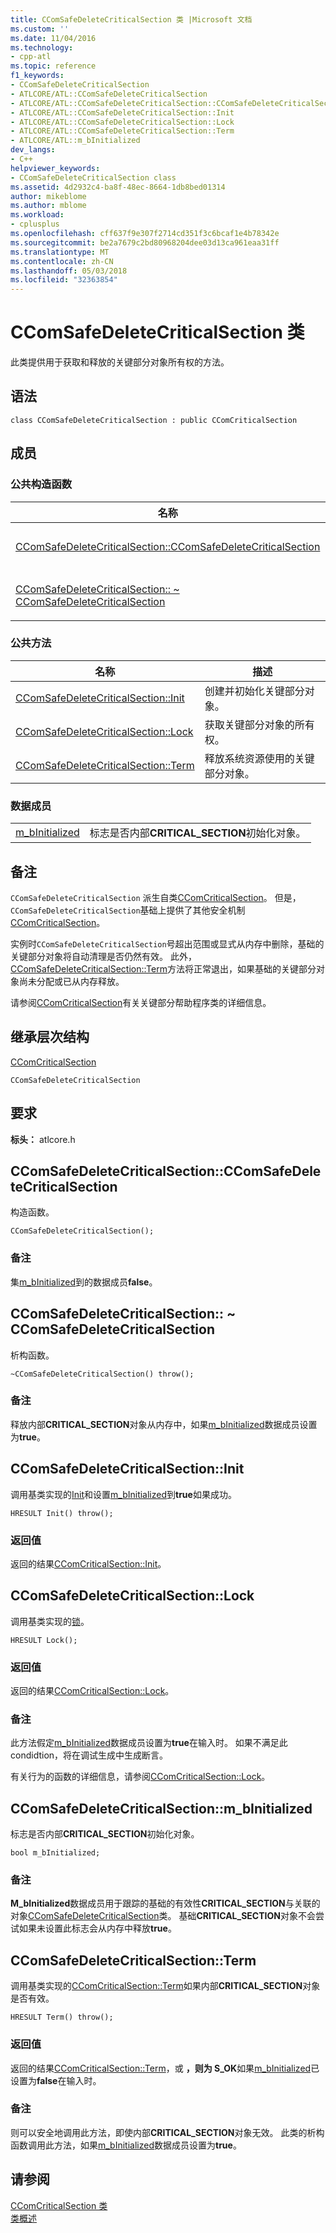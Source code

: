 ```yaml
---
title: CComSafeDeleteCriticalSection 类 |Microsoft 文档
ms.custom: ''
ms.date: 11/04/2016
ms.technology:
- cpp-atl
ms.topic: reference
f1_keywords:
- CComSafeDeleteCriticalSection
- ATLCORE/ATL::CComSafeDeleteCriticalSection
- ATLCORE/ATL::CComSafeDeleteCriticalSection::CComSafeDeleteCriticalSection
- ATLCORE/ATL::CComSafeDeleteCriticalSection::Init
- ATLCORE/ATL::CComSafeDeleteCriticalSection::Lock
- ATLCORE/ATL::CComSafeDeleteCriticalSection::Term
- ATLCORE/ATL::m_bInitialized
dev_langs:
- C++
helpviewer_keywords:
- CComSafeDeleteCriticalSection class
ms.assetid: 4d2932c4-ba8f-48ec-8664-1db8bed01314
author: mikeblome
ms.author: mblome
ms.workload:
- cplusplus
ms.openlocfilehash: cff637f9e307f2714cd351f3c6bcaf1e4b78342e
ms.sourcegitcommit: be2a7679c2bd80968204dee03d13ca961eaa31ff
ms.translationtype: MT
ms.contentlocale: zh-CN
ms.lasthandoff: 05/03/2018
ms.locfileid: "32363854"
---
```

# <a name="ccomsafedeletecriticalsection-class"></a>CComSafeDeleteCriticalSection 类
此类提供用于获取和释放的关键部分对象所有权的方法。  
  
## <a name="syntax"></a>语法  
  
```
class CComSafeDeleteCriticalSection : public CComCriticalSection
```  
  
## <a name="members"></a>成员  
  
### <a name="public-constructors"></a>公共构造函数  
  
|名称|描述|  
|----------|-----------------|  
|[CComSafeDeleteCriticalSection::CComSafeDeleteCriticalSection](#ccomsafedeletecriticalsection)|构造函数。|  
|[CComSafeDeleteCriticalSection:: ~ CComSafeDeleteCriticalSection](#dtor)|析构函数。|  
  
### <a name="public-methods"></a>公共方法  
  
|名称|描述|  
|----------|-----------------|  
|[CComSafeDeleteCriticalSection::Init](#init)|创建并初始化关键部分对象。|  
|[CComSafeDeleteCriticalSection::Lock](#lock)|获取关键部分对象的所有权。|  
|[CComSafeDeleteCriticalSection::Term](#term)|释放系统资源使用的关键部分对象。|  
  
### <a name="data-members"></a>数据成员  
  
|||  
|-|-|  
|[m_bInitialized](#m_binitialized)|标志是否内部**CRITICAL_SECTION**初始化对象。|  
  
## <a name="remarks"></a>备注  
 `CComSafeDeleteCriticalSection` 派生自类[CComCriticalSection](../../atl/reference/ccomcriticalsection-class.md)。 但是，`CComSafeDeleteCriticalSection`基础上提供了其他安全机制[CComCriticalSection](../../atl/reference/ccomcriticalsection-class.md)。  
  
 实例时`CComSafeDeleteCriticalSection`号超出范围或显式从内存中删除，基础的关键部分对象将自动清理是否仍然有效。 此外， [CComSafeDeleteCriticalSection::Term](#term)方法将正常退出，如果基础的关键部分对象尚未分配或已从内存释放。  
  
 请参阅[CComCriticalSection](../../atl/reference/ccomcriticalsection-class.md)有关关键部分帮助程序类的详细信息。  
  
## <a name="inheritance-hierarchy"></a>继承层次结构  
 [CComCriticalSection](../../atl/reference/ccomcriticalsection-class.md)  
  
 `CComSafeDeleteCriticalSection`  
  
## <a name="requirements"></a>要求  
 **标头：** atlcore.h  
  
##  <a name="ccomsafedeletecriticalsection"></a>  CComSafeDeleteCriticalSection::CComSafeDeleteCriticalSection  
 构造函数。  
  
```
CComSafeDeleteCriticalSection();
```  
  
### <a name="remarks"></a>备注  
 集[m_bInitialized](#m_binitialized)到的数据成员**false**。  
  
##  <a name="dtor"></a>  CComSafeDeleteCriticalSection:: ~ CComSafeDeleteCriticalSection  
 析构函数。  
  
```
~CComSafeDeleteCriticalSection() throw();
```  
  
### <a name="remarks"></a>备注  
 释放内部**CRITICAL_SECTION**对象从内存中，如果[m_bInitialized](#m_binitialized)数据成员设置为**true**。  
  
##  <a name="init"></a>  CComSafeDeleteCriticalSection::Init  
 调用基类实现的[Init](/visualstudio/debugger/init)和设置[m_bInitialized](#m_binitialized)到**true**如果成功。  
  
```
HRESULT Init() throw();
```  
  
### <a name="return-value"></a>返回值  
 返回的结果[CComCriticalSection::Init](../../atl/reference/ccomcriticalsection-class.md#init)。  
  
##  <a name="lock"></a>  CComSafeDeleteCriticalSection::Lock  
调用基类实现的[锁](ccomcriticalsection-class.md#lock)。  

  
```
HRESULT Lock();
```  
  
### <a name="return-value"></a>返回值  
 返回的结果[CComCriticalSection::Lock](../../atl/reference/ccomcriticalsection-class.md#lock)。  
  
### <a name="remarks"></a>备注  
 此方法假定[m_bInitialized](#m_binitialized)数据成员设置为**true**在输入时。 如果不满足此 condidtion，将在调试生成中生成断言。  
  
 有关行为的函数的详细信息，请参阅[CComCriticalSection::Lock](../../atl/reference/ccomcriticalsection-class.md#lock)。  
  
##  <a name="m_binitialized"></a>  CComSafeDeleteCriticalSection::m_bInitialized  
 标志是否内部**CRITICAL_SECTION**初始化对象。  
  
```
bool m_bInitialized;
```  
  
### <a name="remarks"></a>备注  
 **M_bInitialized**数据成员用于跟踪的基础的有效性**CRITICAL_SECTION**与关联的对象[CComSafeDeleteCriticalSection](../../atl/reference/ccomsafedeletecriticalsection-class.md)类。 基础**CRITICAL_SECTION**对象不会尝试如果未设置此标志会从内存中释放**true**。  
  
##  <a name="term"></a>  CComSafeDeleteCriticalSection::Term  
 调用基类实现的[CComCriticalSection::Term](../../atl/reference/ccomcriticalsection-class.md#term)如果内部**CRITICAL_SECTION**对象是否有效。  
  
```
HRESULT Term() throw();
```  
  
### <a name="return-value"></a>返回值  
 返回的结果[CComCriticalSection::Term](../../atl/reference/ccomcriticalsection-class.md#term)，或 **，则为 S_OK**如果[m_bInitialized](#m_binitialized)已设置为**false**在输入时。  
  
### <a name="remarks"></a>备注  
 则可以安全地调用此方法，即使内部**CRITICAL_SECTION**对象无效。 此类的析构函数调用此方法，如果[m_bInitialized](#m_binitialized)数据成员设置为**true**。  
  
## <a name="see-also"></a>请参阅  
 [CComCriticalSection 类](../../atl/reference/ccomcriticalsection-class.md)   
 [类概述](../../atl/atl-class-overview.md)
